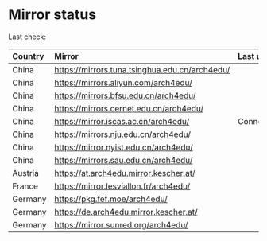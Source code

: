 <script src="./time.js"></script>
# Mirror status
Last check: <script type="text/javascript">localize(1709806622.734794);</script>

|Country|Mirror|Last update|
|:------|:-----|:----------|
|China|https://mirrors.tuna.tsinghua.edu.cn/arch4edu/|<script type="text/javascript">localize(1709749848);</script>|
|China|https://mirrors.aliyun.com/arch4edu/|<script type="text/javascript">localize(1709792945);</script>|
|China|https://mirrors.bfsu.edu.cn/arch4edu/|<script type="text/javascript">localize(1709792945);</script>|
|China|https://mirrors.cernet.edu.cn/arch4edu/|<script type="text/javascript">localize(1709792945);</script>|
|China|https://mirror.iscas.ac.cn/arch4edu/|ConnectionError|
|China|https://mirrors.nju.edu.cn/arch4edu/|<script type="text/javascript">localize(1709749848);</script>|
|China|https://mirror.nyist.edu.cn/arch4edu/|<script type="text/javascript">localize(1709749848);</script>|
|China|https://mirrors.sau.edu.cn/arch4edu/|<script type="text/javascript">localize(1709792945);</script>|
|Austria|https://at.arch4edu.mirror.kescher.at/|<script type="text/javascript">localize(1709792945);</script>|
|France|https://mirror.lesviallon.fr/arch4edu/|<script type="text/javascript">localize(1709749848);</script>|
|Germany|https://pkg.fef.moe/arch4edu/|<script type="text/javascript">localize(1709792945);</script>|
|Germany|https://de.arch4edu.mirror.kescher.at/|<script type="text/javascript">localize(1709792945);</script>|
|Germany|https://mirror.sunred.org/arch4edu/|<script type="text/javascript">localize(1709792945);</script>|

<script src="./tablefilter/tablefilter.js"></script>
<script src="./table.js"></script>